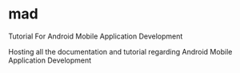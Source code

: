 # mad
Tutorial For Android Mobile Application Development

Hosting all the documentation and tutorial regarding Android Mobile Application Development
